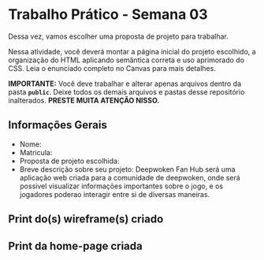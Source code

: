 # Trabalho Prático - Semana 03

Dessa vez, vamos escolher uma proposta de projeto para trabalhar.

Nessa atividade, você deverá montar a página inicial do projeto escolhido, a organização do HTML aplicando semântica correta e uso aprimorado do CSS. Leia o enunciado completo no Canvas para mais detalhes.

**IMPORTANTE:** Você deve trabalhar e alterar apenas arquivos dentro da pasta **`public`**. Deixe todos os demais arquivos e pastas desse repositório inalterados. **PRESTE MUITA ATENÇÃO NISSO.**

## Informações Gerais

- Nome:
- Matricula:
- Proposta de projeto escolhida:
- Breve descrição sobre seu projeto: Deepwoken Fan Hub será uma aplicação web criada para a comunidade de deepwoken,
 onde será possivel visualizar informações importantes sobre o jogo, e os jogadores 
 poderao interagir entre si de diversas maneiras.


## Print do(s) wireframe(s) criado



## Print da home-page criada

